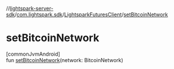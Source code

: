 //[lightspark-server-sdk](../../../index.md)/[com.lightspark.sdk](../index.md)/[LightsparkFuturesClient](index.md)/[setBitcoinNetwork](set-bitcoin-network.md)

# setBitcoinNetwork

[commonJvmAndroid]\
fun [setBitcoinNetwork](set-bitcoin-network.md)(network: BitcoinNetwork)
